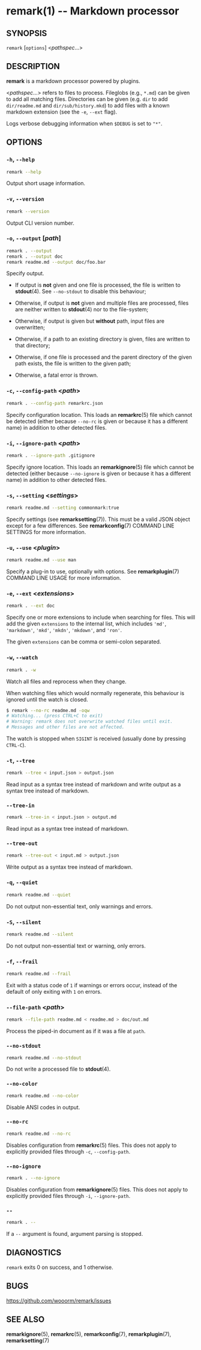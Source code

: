 # remark(1) -- Markdown processor

## SYNOPSIS

`remark` \[`options`] &lt;_pathspec_...>

## DESCRIPTION

**remark** is a markdown processor powered by plugins.

&lt;_pathspec_...> refers to files to process.  Fileglobs (e.g., `*.md`)
can be given to add all matching files.  Directories can be given (e.g. `dir`
to add `dir/readme.md` and `dir/sub/history.mkd`) to add files with a known
markdown extension (see the `-e`, `--ext` flag).

Logs verbose debugging information when `$DEBUG` is set to `"*"`.

## OPTIONS

### `-h`, `--help`

```sh
remark --help
```

Output short usage information.

### `-v`, `--version`

```sh
remark --version
```

Output CLI version number.

### `-o`, `--output` \[_path_]

```sh
remark . --output
remark . --output doc
remark readme.md --output doc/foo.bar
```

Specify output.

*   If output is **not** given and one file is processed, the file is written
    to **stdout**(4). See `--no-stdout` to disable this behaviour;

*   Otherwise, if output is **not** given and multiple files are processed,
    files are neither written to **stdout**(4) nor to the file-system;

*   Otherwise, if output is given but **without** path, input files are
    overwritten;

*   Otherwise, if a path to an existing directory is given, files are written
    to that directory;

*   Otherwise, if one file is processed and the parent directory of the given
    path exists, the file is written to the given path;

*   Otherwise, a fatal error is thrown.

### `-c`, `--config-path` &lt;_path_>

```sh
remark . --config-path remarkrc.json
```

Specify configuration location. This loads an **remarkrc**(5) file which cannot
be detected (either because `--no-rc` is given or because it has a different
name) in addition to other detected files.

### `-i`, `--ignore-path` &lt;_path_>

```sh
remark . --ignore-path .gitignore
```

Specify ignore location. This loads an **remarkignore**(5) file which cannot be
detected (either because `--no-ignore` is given or because it has a different
name) in addition to other detected files.

### `-s`, `--setting` &lt;_settings_>

```sh
remark readme.md --setting commonmark:true
```

Specify settings (see **remarksetting**(7)). This must be a valid JSON object
except for a few differences. See **remarkconfig**(7) COMMAND LINE SETTINGS
for more information.

### `-u`, `--use` &lt;_plugin_>

```sh
remark readme.md --use man
```

Specify a plug-in to use, optionally with options. See **remarkplugin**(7)
COMMAND LINE USAGE for more information.

### `-e`, `--ext` &lt;_extensions_>

```sh
remark . --ext doc
```

Specify one or more extensions to include when searching for files.
This will add the given `extensions` to the internal list, which includes
`'md'`, `'markdown'`, `'mkd'`, `'mkdn'`, `'mkdown'`, and `'ron'`.

The given `extensions` can be comma or semi-colon separated.

### `-w`, `--watch`

```sh
remark . -w
```

Watch all files and reprocess when they change.

When watching files which would normally regenerate,
this behaviour is ignored until the watch is closed.

```sh
$ remark --no-rc readme.md -oqw
# Watching... (press CTRL+C to exit)
# Warning: remark does not overwrite watched files until exit.
# Messages and other files are not affected.
```

The watch is stopped when `SIGINT` is received (usually done by pressing
`CTRL-C`).

### `-t`, `--tree`

```sh
remark --tree < input.json > output.json
```

Read input as a syntax tree instead of markdown and write output as a
syntax tree instead of markdown.

### `--tree-in`

```sh
remark --tree-in < input.json > output.md
```

Read input as a syntax tree instead of markdown.

### `--tree-out`

```sh
remark --tree-out < input.md > output.json
```

Write output as a syntax tree instead of markdown.

### `-q`, `--quiet`

```sh
remark readme.md --quiet
```

Do not output non-essential text, only warnings and errors.

### `-S`, `--silent`

```sh
remark readme.md --silent
```

Do not output non-essential text or warning, only errors.

### `-f`, `--frail`

```sh
remark readme.md --frail
```

Exit with a status code of `1` if warnings or errors occur,
instead of the default of only exiting with `1` on errors.

### `--file-path` &lt;_path_>

```sh
remark --file-path readme.md < readme.md > doc/out.md
```

Process the piped-in document as if it was a file at `path`.

### `--no-stdout`

```sh
remark readme.md --no-stdout
```

Do not write a processed file to **stdout**(4).

### `--no-color`

```sh
remark readme.md --no-color
```

Disable ANSI codes in output.

### `--no-rc`

```sh
remark readme.md --no-rc
```

Disables configuration from **remarkrc**(5) files. This does not apply to
explicitly provided files through `-c`, `--config-path`.

### `--no-ignore`

```sh
remark . --no-ignore
```

Disables configuration from **remarkignore**(5) files. This does not apply to
explicitly provided files through `-i`, `--ignore-path`.

### `--`

```sh
remark . --
```

If a `--` argument is found, argument parsing is stopped.

## DIAGNOSTICS

`remark` exits 0 on success, and 1 otherwise.

## BUGS

<https://github.com/wooorm/remark/issues>

## SEE ALSO

**remarkignore**(5), **remarkrc**(5), **remarkconfig**(7),
**remarkplugin**(7), **remarksetting**(7)
